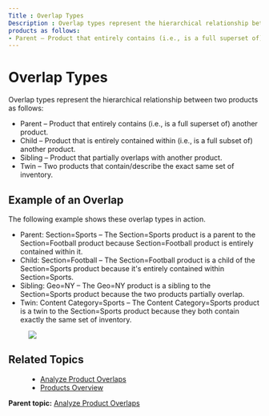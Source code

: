 ```yaml
---
Title : Overlap Types
Description : Overlap types represent the hierarchical relationship between two
products as follows:
- Parent – Product that entirely contains (i.e., is a full superset of)
---
```



# Overlap Types



Overlap types represent the hierarchical relationship between two
products as follows:

- Parent – Product that entirely contains (i.e., is a full superset of)
  another product. 
- Child – Product that is entirely contained within (i.e., is a full
  subset of) another product. 
- Sibling – Product that partially overlaps with another product. 
- Twin – Two products that contain/describe the exact same set of
  inventory.

<div id="ID-00001112__section_vfd_g1j_nwb" >

## Example of an Overlap

The following example shows these overlap types in action.

- Parent: Section=Sports – The Section=Sports product is a parent to the
  Section=Football product because Section=Football product is entirely
  contained within it. 
- Child: Section=Football – The Section=Football product is a child of
  the Section=Sports product because it's entirely contained within
  Section=Sports. 
- Sibling: Geo=NY – The Geo=NY product is a sibling to the
  Section=Sports product because the two products partially overlap. 
- Twin: Content Category=Sports – The Content Category=Sports product is
  a twin to the Section=Sports product because they both contain exactly
  the same set of inventory.

<figure id="ID-00001112__fig_xfd_g1j_nwb" class="fig fignone">
<p><img src="../images/89623200.png" id="ID-00001112__image_yfd_g1j_nwb"
class="image" /></p>
</figure>



<div id="ID-00001112__section_igd_g1j_nwb" >

## Related Topics



<div id="ID-00001112__section_zfd_g1j_nwb" >

<figure id="ID-00001112__fig_agd_g1j_nwb" class="fig fignone">
<ul>
<li><a href="analyze-product-overlaps.html" class="xref">Analyze Product
Overlaps</a></li>
<li><a href="products-overview.html" class="xref">Products
Overview</a></li>
</ul>
</figure>





<div class="familylinks">

<div class="parentlink">

**Parent topic:**
<a href="../topics/analyze-product-overlaps.html" class="link">Analyze
Product Overlaps</a>






